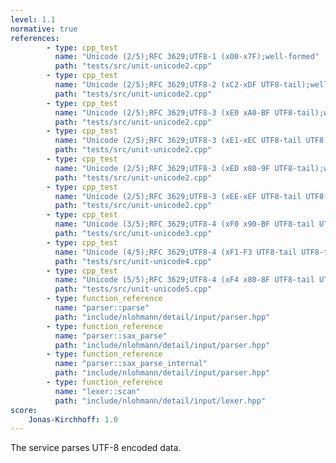 ```yaml
---
level: 1.1
normative: true
references:
        - type: cpp_test
          name: "Unicode (2/5);RFC 3629;UTF8-1 (x00-x7F);well-formed"
          path: "tests/src/unit-unicode2.cpp"
        - type: cpp_test
          name: "Unicode (2/5);RFC 3629;UTF8-2 (xC2-xDF UTF8-tail);well-formed"
          path: "tests/src/unit-unicode2.cpp"
        - type: cpp_test
          name: "Unicode (2/5);RFC 3629;UTF8-3 (xE0 xA0-BF UTF8-tail);well-formed"
          path: "tests/src/unit-unicode2.cpp"
        - type: cpp_test
          name: "Unicode (2/5);RFC 3629;UTF8-3 (xE1-xEC UTF8-tail UTF8-tail);well-formed"
          path: "tests/src/unit-unicode2.cpp"
        - type: cpp_test
          name: "Unicode (2/5);RFC 3629;UTF8-3 (xED x80-9F UTF8-tail);well-formed"
          path: "tests/src/unit-unicode2.cpp"
        - type: cpp_test
          name: "Unicode (2/5);RFC 3629;UTF8-3 (xEE-xEF UTF8-tail UTF8-tail);well-formed"
          path: "tests/src/unit-unicode2.cpp"
        - type: cpp_test
          name: "Unicode (3/5);RFC 3629;UTF8-4 (xF0 x90-BF UTF8-tail UTF8-tail);well-formed"
          path: "tests/src/unit-unicode3.cpp"
        - type: cpp_test
          name: "Unicode (4/5);RFC 3629;UTF8-4 (xF1-F3 UTF8-tail UTF8-tail UTF8-tail);well-formed"
          path: "tests/src/unit-unicode4.cpp"
        - type: cpp_test
          name: "Unicode (5/5);RFC 3629;UTF8-4 (xF4 x80-8F UTF8-tail UTF8-tail);well-formed"
          path: "tests/src/unit-unicode5.cpp"
        - type: function_reference
          name: "parser::parse"
          path: "include/nlohmann/detail/input/parser.hpp"
        - type: function_reference
          name: "parser::sax_parse"
          path: "include/nlohmann/detail/input/parser.hpp"
        - type: function_reference
          name: "parser::sax_parse_internal"
          path: "include/nlohmann/detail/input/parser.hpp"
        - type: function_reference
          name: "lexer::scan"
          path: "include/nlohmann/detail/input/lexer.hpp"
score:
    Jonas-Kirchhoff: 1.0
---
```


The service parses UTF-8 encoded data.